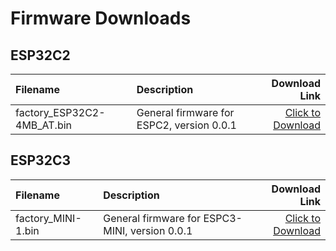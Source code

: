 # Firmware Downloads

## ESP32C2

| Filename | Description | Download Link |
|:----------------------------|:-------------------------------------------------|---------------------------------------------------------------------:|
| factory_ESP32C2-4MB_AT.bin | General firmware for ESPC2, version 0.0.1 | [Click to Download](../../assets/download/esp/at固件/ESP32C2/factory_ESP32C2-4MB_AT.bin) |

## ESP32C3

| Filename | Description | Download Link |
|:----------------------------|:-------------------------------------------------|---------------------------------------------------------------------:|
| factory_MINI-1.bin | General firmware for ESPC3-MINI, version 0.0.1 | [Click to Download](../../assets/download/esp/at固件/ESP32C3/factory_MINI-1.bin) |
